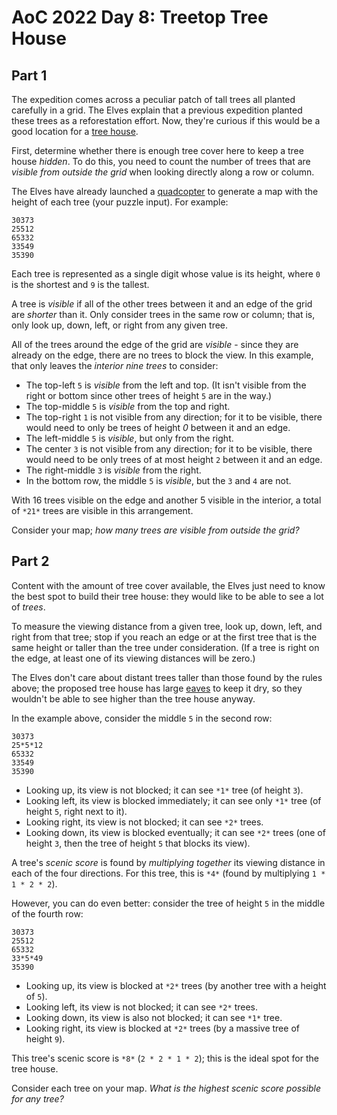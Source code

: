 # AoC 2022 Day 8: Treetop Tree House

## Part 1

The expedition comes across a peculiar patch of tall trees all planted carefully in a grid. The Elves explain that a previous expedition planted these trees as a reforestation effort. Now, they're curious if this would be a good location for a [tree house](https://en.wikipedia.org/wiki/Tree_house).


First, determine whether there is enough tree cover here to keep a tree house *hidden*. To do this, you need to count the number of trees that are *visible from outside the grid* when looking directly along a row or column.


The Elves have already launched a [quadcopter](https://en.wikipedia.org/wiki/Quadcopter) to generate a map with the height of each tree (your puzzle input). For example:



```
30373
25512
65332
33549
35390

```

Each tree is represented as a single digit whose value is its height, where `0` is the shortest and `9` is the tallest.


A tree is *visible* if all of the other trees between it and an edge of the grid are *shorter* than it. Only consider trees in the same row or column; that is, only look up, down, left, or right from any given tree.


All of the trees around the edge of the grid are *visible* - since they are already on the edge, there are no trees to block the view. In this example, that only leaves the *interior nine trees* to consider:


* The top-left `5` is *visible* from the left and top. (It isn't visible from the right or bottom since other trees of height `5` are in the way.)
* The top-middle `5` is *visible* from the top and right.
* The top-right `1` is not visible from any direction; for it to be visible, there would need to only be trees of height *0* between it and an edge.
* The left-middle `5` is *visible*, but only from the right.
* The center `3` is not visible from any direction; for it to be visible, there would need to be only trees of at most height `2` between it and an edge.
* The right-middle `3` is *visible* from the right.
* In the bottom row, the middle `5` is *visible*, but the `3` and `4` are not.


With 16 trees visible on the edge and another 5 visible in the interior, a total of `*21*` trees are visible in this arrangement.


Consider your map; *how many trees are visible from outside the grid?*

## Part 2

Content with the amount of tree cover available, the Elves just need to know the best spot to build their tree house: they would like to be able to see a lot of *trees*.


To measure the viewing distance from a given tree, look up, down, left, and right from that tree; stop if you reach an edge or at the first tree that is the same height or taller than the tree under consideration. (If a tree is right on the edge, at least one of its viewing distances will be zero.)


The Elves don't care about distant trees taller than those found by the rules above; the proposed tree house has large [eaves](https://en.wikipedia.org/wiki/Eaves) to keep it dry, so they wouldn't be able to see higher than the tree house anyway.


In the example above, consider the middle `5` in the second row:



```
30373
25*5*12
65332
33549
35390

```

* Looking up, its view is not blocked; it can see `*1*` tree (of height `3`).
* Looking left, its view is blocked immediately; it can see only `*1*` tree (of height `5`, right next to it).
* Looking right, its view is not blocked; it can see `*2*` trees.
* Looking down, its view is blocked eventually; it can see `*2*` trees (one of height `3`, then the tree of height `5` that blocks its view).


A tree's *scenic score* is found by *multiplying together* its viewing distance in each of the four directions. For this tree, this is `*4*` (found by multiplying `1 * 1 * 2 * 2`).


However, you can do even better: consider the tree of height `5` in the middle of the fourth row:



```
30373
25512
65332
33*5*49
35390

```

* Looking up, its view is blocked at `*2*` trees (by another tree with a height of `5`).
* Looking left, its view is not blocked; it can see `*2*` trees.
* Looking down, its view is also not blocked; it can see `*1*` tree.
* Looking right, its view is blocked at `*2*` trees (by a massive tree of height `9`).


This tree's scenic score is `*8*` (`2 * 2 * 1 * 2`); this is the ideal spot for the tree house.


Consider each tree on your map. *What is the highest scenic score possible for any tree?*